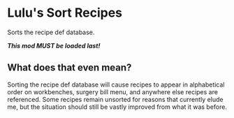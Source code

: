 # Lulu's Sort Recipes
Sorts the recipe def database.

**_This mod MUST be loaded last!_**

## What does that even mean?
Sorting the recipe def database will cause recipes to appear in alphabetical order on workbenches, surgery bill menu, and anywhere else recipes are referenced. Some recipes remain unsorted for reasons that currently elude me, but the situation should still be vastly improved from what it was before.
